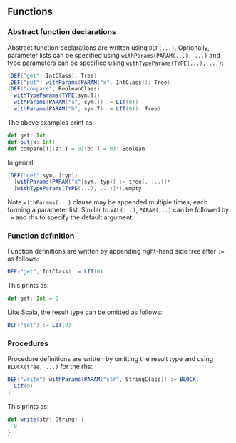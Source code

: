 Functions
---------

### Abstract function declarations

Abstract function declarations are written using `DEF(...)`. Optionally, parameter lists can be specified using `withParams(PARAM(...), ...)` and type parameters can be specified using `withTypeParams(TYPE(...), ...)`:

```scala
(DEF("get", IntClass): Tree)
(DEF("put") withParams(PARAM("x", IntClass)): Tree)
(DEF("compare", BooleanClass)
  withTypeParams(TYPE(sym.T))
  withParams(PARAM("a", sym.T) := LIT(0))
  withParams(PARAM("b", sym.T) := LIT(0)): Tree)
```

The above examples print as:

```scala
def get: Int
def put(x: Int)
def compare[T](a: T = 0)(b: T = 0): Boolean
```

In genral:

```scala
(DEF("get"|sym, [typ])
  [withParams(PARAM("x"|sym, typ)[ := tree], ...)]*
  [withTypeParams(TYPE(...), ...)]*).empty
```

Note `withParams(...)` clause may be appended multiple times, each forming a parameter list. Similar to `VAL(...)`, `PARAM(...)` can be followed by `:=` and rhs to specify the default argument.

### Function definition

Function definitions are written by appending right-hand side tree after `:=` as follows:

```scala
DEF("get", IntClass) := LIT(0)
```

This prints as:

```scala
def get: Int = 0
```

Like Scala, the result type can be omitted as follows:

```scala
DEF("get") := LIT(0)
```

### Procedures

Procedure definitions are written by omitting the result type and using `BLOCK(tree, ...)` for the rhs:

```scala
DEF("write") withParams(PARAM("str", StringClass)) := BLOCK(
  LIT(0)
)
```

This prints as:

```scala
def write(str: String) {
  0
}
```


